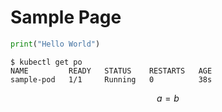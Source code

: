 # Sample Page

```python
print("Hello World")
```

```shell
$ kubectl get po
NAME         READY   STATUS    RESTARTS   AGE
sample-pod   1/1     Running   0          38s
```

$$
a = b
$$

